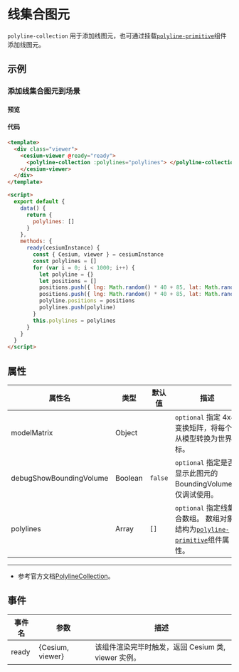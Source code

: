 # 线集合图元

`polyline-collection` 用于添加线图元，也可通过挂载[`polyline-primitive`](./#/zh/primitives/polyline-primitive)组件添加线图元。

## 示例

### 添加线集合图元到场景

#### 预览

<doc-preview>
  <template>
    <div class="viewer">
      <cesium-viewer @ready="ready">
        <polyline-collection :polylines="polylines"> </polyline-collection>
      </cesium-viewer>
    </div>
  </template>

  <script>
    export default {
      data() {
        return {
          polylines: []
        }
      },
      methods: {
        ready(cesiumInstance) {
          const { Cesium, viewer } = cesiumInstance
          const polylines = [];
          for (var i = 0; i < 1000; i++) {
            let polyline = {}
            let positions = []
            positions.push({lng: Math.random() * 40 + 85, lat: Math.random() * 30 + 21})
            positions.push({lng: Math.random() * 40 + 85, lat: Math.random() * 30 + 21})
            polyline.positions = positions
            polylines.push(polyline)
          }
          this.polylines = polylines
        }
      }
    }
  </script>
</doc-preview>

#### 代码

```html
<template>
  <div class="viewer">
    <cesium-viewer @ready="ready">
      <polyline-collection :polylines="polylines"> </polyline-collection>
    </cesium-viewer>
  </div>
</template>

<script>
  export default {
    data() {
      return {
        polylines: []
      }
    },
    methods: {
      ready(cesiumInstance) {
        const { Cesium, viewer } = cesiumInstance
        const polylines = []
        for (var i = 0; i < 1000; i++) {
          let polyline = {}
          let positions = []
          positions.push({ lng: Math.random() * 40 + 85, lat: Math.random() * 30 + 21 })
          positions.push({ lng: Math.random() * 40 + 85, lat: Math.random() * 30 + 21 })
          polyline.positions = positions
          polylines.push(polyline)
        }
        this.polylines = polylines
      }
    }
  }
</script>
```

## 属性

<!-- prettier-ignore -->
| 属性名                  | 类型    | 默认值  | 描述                                                          |
| ----------------------- | ------- | ------- | ------------------------------------------------------------- |
| modelMatrix             | Object  |         | `optional` 指定 4x4 变换矩阵，将每个点从模型转换为世界坐标。  |
| debugShowBoundingVolume | Boolean | `false` | `optional` 指定是否显示此图元的 BoundingVolume， 仅调试使用。 |
| polylines               | Array   | `[]`    | `optional` 指定线集合数组。 数组对象结构为[`polyline-primitive`](./#/zh/primitives/polyline-primitive)组件属性。 |

---

- 参考官方文档[PolylineCollection](https://cesium.com/docs/cesiumjs-ref-doc/PolylineCollection.html)。

## 事件

| 事件名 | 参数             | 描述                                                |
| ------ | ---------------- | --------------------------------------------------- |
| ready  | {Cesium, viewer} | 该组件渲染完毕时触发，返回 Cesium 类, viewer 实例。 |

